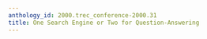 ```yaml
---
anthology_id: 2000.trec_conference-2000.31
title: One Search Engine or Two for Question-Answering
---
```


